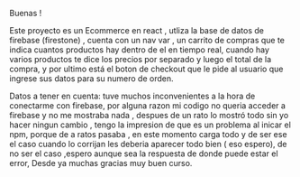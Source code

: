 Buenas ! 

Este proyecto es un Ecommerce en react , utliza la base de datos de firebase (firestone) , cuenta con un nav var , un carrito de compras que te indica cuantos productos hay dentro de el en tiempo real, cuando hay varios productos te dice los precios por separado y luego el total de la compra, y por ultimo está el boton de checkout que le pide al usuario que ingrese sus datos para su numero de orden.

Datos a tener en cuenta: tuve muchos inconvenientes a la hora de conectarme con firebase, por alguna razon mi codigo no queria acceder a firebase y no me mostraba nada , despues de un rato lo mostró todo sin yo hacer ningun cambio , tengo la impresion de que es un problema al inicar el npm, porque de a ratos pasaba , en este momento carga todo y de ser ese el caso cuando lo corrijan les deberia aparecer todo bien ( eso espero), de no ser el caso ,espero aunque sea la respuesta de donde puede estar el error, Desde ya muchas gracias muy buen curso.